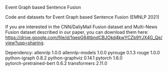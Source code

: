 Event Graph based Sentence Fusion

Code and datasets for Event Graph based Sentence Fusion (EMNLP 2021)

If you are interested in the CNN/DaliyMail Fusion dataset and Multi-News Fusion dataset described in our paper, you can download them here: https://drive.google.com/file/d/1qepG64tbndCBJOkd4kwYCZb9YJX4G_Qe/view?usp=sharing.

Dependency:
allennlp                  1.0.0
allennlp-models           1.0.0
pyrouge                   0.1.3
rouge                     1.0.0
python-igraph             0.8.2
python-graphviz           0.14.1
pytorch                   1.6.0         
pytorch-pretrained-bert   0.6.2
transformers              2.11.0



